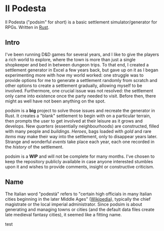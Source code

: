 # Il Podesta

Il Podesta ("podsim" for short) is a basic settlement simulator/generator for RPGs. Written in [Rust](https://www.rust-lang.org/en-US/).

## Intro

I've been running D&D games for several years, and I like to give the players a rich world to explore, where the town is more than just a single shopkeeper and bed in between dungeon trips. To that end, I created a settlement generator in Excel a few years back, but gave up on it as I began experimenting more with how my world worked: one struggle was to provide options for me to generate a settlement randomly from scratch and other options to create a settlement gradually, allowing myself to be involved. Furthermore, one crucial issue was not resolved: the settlement only came into existence once the party needed to visit. Before then, there might as well have not been anything on the spot.

podsim is a **big** project to solve those issues and recreate the generator in Rust. It creates a "blank" settlement to begin with on a particular terrain, then prompts the user to get involved at their leisure as it grows and develops. New *quarters* (essentially neighbourhoods) are constructed, filled with many people and *buildings*. *Heroes*, bags loaded with *gold* and rare *items* may make their way into the settlement, only to disappear years later. Strange and wonderful *events* take place each year, each one recorded in the *history* of the settlement.

podsim is a **WIP** and will not be complete for many months. I've chosen to keep the repository publicly available in case anyone interested stumbles upon it and wishes to provide comments, insight or constructive criticism.

## Name

The Italian word "podestà" refers to "certain high officials in many Italian cities beginning in the later Middle Ages" ([Wikipedia](https://en.wikipedia.org/wiki/Podest%C3%A0)), typically the chief magistrate or the local imperial administrator. Since podsim is about generating and managing towns or cities (and the default data files create late medieval fantasy cities), it seemed like a fitting name.

test
